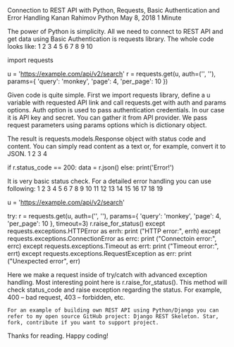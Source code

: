 
Connection to REST API with Python, Requests, Basic Authentication and Error Handling
Kanan Rahimov	Python	May 8, 2018	1 Minute	

The power of Python is simplicity. All we need to connect to REST API and get data using Basic Authentication is requests library. The whole code looks like:
1
2
3
4
5
6
7
8
9
10
	
import requests
 
u = 'https://example.com/api/v2/search'
r = requests.get(u,
    auth=('<your-api-key>', '<your-api-secret>'),
    params={
        'query': 'monkey',
        'page': 4,
        'per_page': 10
    })

Given code is quite simple. First we import requests library, define a u variable with requested API link and call requests.get with auth and params options. Auth option is used to pass authentication credentials. In our case it is API key and secret. You can gather it from API provider. We pass request parameters using params options which is dictionary object.

The result is requests.models.Response object with status code and content. You can simply read content as a text or, for example, convert it to JSON.
1
2
3
4
	
if r.status_code == 200:
    data = r.json()
else:
    print('Error!')

It is very basic status check. For a detailed error handling you can use following:
1
2
3
4
5
6
7
8
9
10
11
12
13
14
15
16
17
18
19
	
u = 'https://example.com/api/v2/search'
 
try:
    r = requests.get(u,
            auth=('<your-api-key>', '<your-api-secret>'),
            params={
                'query': 'monkey',
                'page': 4,
                'per_page': 10
        }, timeout=3)
    r.raise_for_status()
except requests.exceptions.HTTPError as errh:
    print ("HTTP error:", errh)
except requests.exceptions.ConnectionError as errc:
    print ("Connectoin error:", errc)
except requests.exceptions.Timeout as errt:
    print ("Timeout error:", errt)
except requests.exceptions.RequestException as err:
    print ("Unexpected error", err)

Here we make a request inside of try/catch with advanced exception handling. Most interesting point here is r.raise_for_status(). This method will check status_code and raise exception regarding the status. For example, 400 – bad request, 403 – forbidden, etc.

    For an example of building own REST API using Python/Django you can refer to my open source GitHub project: Django REST Skeleton. Star, fork, contribute if you want to support project.

Thanks for reading. Happy coding!
